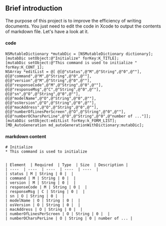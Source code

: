 ## Brief introduction
The purpose of this project is to improve the efficiency of writing documents. You just need to edit the code in Xcode to output the contents of markdown file. Let's have a look at it.

#### code
```
NSMutableDictionary *mutabDic = [NSMutableDictionary dictionary];
[mutabDic setObject:@"Initialize" forKey:K_TITLE];
[mutabDic setObject:@"This command is used to initialize " forKey:K_CONT_1];
NSArray *editList = @[ @[@"status",@"M",@"String",@"0",@""],
@[@"command",@"M",@"String",@"0",@""],
@[@"version",@"M",@"String",@"0",@""],
@[@"responseCode",@"M",@"String",@"0",@""],
@[@"responseMsg",@"C",@"String",@"0",@""],
@[@"sn",@"O",@"String",@"0",@""],
@[@"modelName",@"O",@"String",@"0",@""],
@[@"osVersion",@"O",@"String",@"0",@""],
@[@"macAddress",@"O",@"String",@"0",@""],
@[@"numberOfLinesPerScreen",@"O",@"String",@"0",@""],
@[@"numberOCharsPerLine",@"O",@"String",@"0",@"number of ..."]];
[mutabDic setObject:editList forKey:k_FORM_LIST];
[MD_AutoGeneration md_autoGenerationWithDictionary:mutabDic];
```

#### markdown content
```
# Initialize
* This command is used to initialize 


| Element  | Required  | Type  | Size  | Description |
| ----  | ----  | ----  | ----  | ----  |
| status | M | String | 0 |  | 
| command | M | String | 0 |  | 
| version | M | String | 0 |  | 
| responseCode | M | String | 0 |  | 
| responseMsg | C | String | 0 |  | 
| sn | O | String | 0 |  | 
| modelName | O | String | 0 |  | 
| osVersion | O | String | 0 |  | 
| macAddress | O | String | 0 |  | 
| numberOfLinesPerScreen | O | String | 0 |  | 
| numberOCharsPerLine | O | String | 0 | number of ... | 
```
